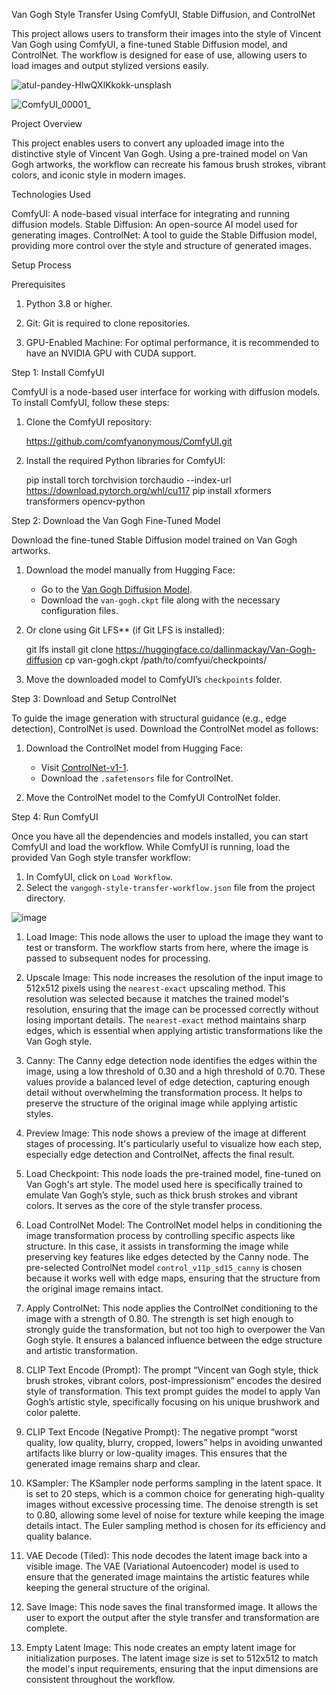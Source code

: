 Van Gogh Style Transfer Using ComfyUI, Stable Diffusion, and ControlNet

This project allows users to transform their images into the style of Vincent Van Gogh using ComfyUI, a fine-tuned Stable Diffusion model, and ControlNet. The workflow is designed for ease of use, allowing users to load images and output stylized versions easily.

![atul-pandey-HlwQXlKkokk-unsplash](https://github.com/user-attachments/assets/a2c1b0b0-6b96-420e-bcf3-2ed1be3c892a)


![ComfyUI_00001_](https://github.com/user-attachments/assets/0748da0a-3ec7-4abb-bd53-7c8472304bf2)


Project Overview

This project enables users to convert any uploaded image into the distinctive style of Vincent Van Gogh. Using a pre-trained model on Van Gogh artworks, the workflow can recreate his famous brush strokes, vibrant colors, and iconic style in modern images.

Technologies Used

ComfyUI: A node-based visual interface for integrating and running diffusion models.
Stable Diffusion: An open-source AI model used for generating images. 
ControlNet: A tool to guide the Stable Diffusion model, providing more control over the style and structure of generated images. 

Setup Process

Prerequisites

1. Python 3.8 or higher.

2. Git: Git is required to clone repositories. 

3. GPU-Enabled Machine: For optimal performance, it is recommended to have an NVIDIA GPU with CUDA support.

Step 1: Install ComfyUI

ComfyUI is a node-based user interface for working with diffusion models. To install ComfyUI, follow these steps:

1. Clone the ComfyUI repository:

   https://github.com/comfyanonymous/ComfyUI.git
 

3. Install the required Python libraries for ComfyUI:
  
   pip install torch torchvision torchaudio --index-url https://download.pytorch.org/whl/cu117
   pip install xformers transformers opencv-python
 

Step 2: Download the Van Gogh Fine-Tuned Model

Download the fine-tuned Stable Diffusion model trained on Van Gogh artworks. 

1. Download the model manually from Hugging Face:

   - Go to the [Van Gogh Diffusion Model](https://huggingface.co/dallinmackay/Van-Gogh-diffusion).
   - Download the `van-gogh.ckpt` file along with the necessary configuration files.

2. Or clone using Git LFS** (if Git LFS is installed):

   git lfs install
   git clone https://huggingface.co/dallinmackay/Van-Gogh-diffusion
   cp van-gogh.ckpt /path/to/comfyui/checkpoints/
  

3. Move the downloaded model to ComfyUI’s `checkpoints` folder.   

Step 3: Download and Setup ControlNet

To guide the image generation with structural guidance (e.g., edge detection), ControlNet is used. Download the ControlNet model as follows:

1. Download the ControlNet model from Hugging Face:

   - Visit [ControlNet-v1-1](https://huggingface.co/comfyanonymous/ControlNet-v1-1_fp16_safetensors).
   - Download the `.safetensors` file for ControlNet.

2. Move the ControlNet model to the ComfyUI ControlNet folder.


Step 4: Run ComfyUI

Once you have all the dependencies and models installed, you can start ComfyUI and load the workflow.
While ComfyUI is running, load the provided Van Gogh style transfer workflow:

1. In ComfyUI, click on `Load Workflow`.
2. Select the `vangogh-style-transfer-workflow.json` file from the project directory.


![image](https://github.com/user-attachments/assets/a0f7e60a-e357-4f0d-b44d-6e5851b33a52)


1. Load Image: This node allows the user to upload the image they want to test or transform. The workflow starts from here, where the image is passed to subsequent nodes for processing.

2. Upscale Image: This node increases the resolution of the input image to 512x512 pixels using the `nearest-exact` upscaling method. This resolution was selected because it matches the trained model's resolution, ensuring that the image can be processed correctly without losing important details. The `nearest-exact` method maintains sharp edges, which is essential when applying artistic transformations like the Van Gogh style.

3. Canny: The Canny edge detection node identifies the edges within the image, using a low threshold of 0.30 and a high threshold of 0.70. These values provide a balanced level of edge detection, capturing enough detail without overwhelming the transformation process. It helps to preserve the structure of the original image while applying artistic styles.

4. Preview Image: This node shows a preview of the image at different stages of processing. It's particularly useful to visualize how each step, especially edge detection and ControlNet, affects the final result.

5. Load Checkpoint: This node loads the pre-trained model, fine-tuned on Van Gogh's art style. The model used here is specifically trained to emulate Van Gogh’s style, such as thick brush strokes and vibrant colors. It serves as the core of the style transfer process.

6. Load ControlNet Model: The ControlNet model helps in conditioning the image transformation process by controlling specific aspects like structure. In this case, it assists in transforming the image while preserving key features like edges detected by the Canny node. The pre-selected ControlNet model `control_v11p_sd15_canny` is chosen because it works well with edge maps, ensuring that the structure from the original image remains intact.

7. Apply ControlNet: This node applies the ControlNet conditioning to the image with a strength of 0.80. The strength is set high enough to strongly guide the transformation, but not too high to overpower the Van Gogh style. It ensures a balanced influence between the edge structure and artistic transformation.

8. CLIP Text Encode (Prompt): The prompt “Vincent van Gogh style, thick brush strokes, vibrant colors, post-impressionism” encodes the desired style of transformation. This text prompt guides the model to apply Van Gogh’s artistic style, specifically focusing on his unique brushwork and color palette.

9. CLIP Text Encode (Negative Prompt): The negative prompt “worst quality, low quality, blurry, cropped, lowers” helps in avoiding unwanted artifacts like blurry or low-quality images. This ensures that the generated image remains sharp and clear.

10. KSampler: The KSampler node performs sampling in the latent space. It is set to 20 steps, which is a common choice for generating high-quality images without excessive processing time. The denoise strength is set to 0.80, allowing some level of noise for texture while keeping the image details intact. The Euler sampling method is chosen for its efficiency and quality balance.

11. VAE Decode (Tiled): This node decodes the latent image back into a visible image. The VAE (Variational Autoencoder) model is used to ensure that the generated image maintains the artistic features while keeping the general structure of the original.

12. Save Image: This node saves the final transformed image. It allows the user to export the output after the style transfer and transformation are complete.

13. Empty Latent Image: This node creates an empty latent image for initialization purposes. The latent image size is set to 512x512 to match the model's input requirements, ensuring that the input dimensions are consistent throughout the workflow.


